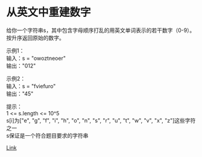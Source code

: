 <h1>从英文中重建数字</h1>

给你一个字符串s，其中包含字母顺序打乱的用英文单词表示的若干数字（0-9）。按升序返回原始的数字。</br>

示例1：</br>
输入：s = "owoztneoer"</br>
输出："012"</br>

示例2：</br>
输入：s = "fviefuro"</br>
输出："45"</br>

提示：</br>
1 <= s.length <= 10^5</br>
s[i]为["e", "g", "f", "i", "h", "o", "n", "s", "r", "u", "t", "w", "v", "x", "z"]这些字符之一</br>
s保证是一个符合题目要求的字符串</br>

[Link](https://leetcode-cn.com/problems/reconstruct-original-digits-from-english/)